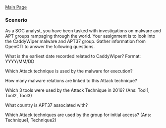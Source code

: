 [Main Page](https://github.com/davidj778/davidj778)

### Scenerio

As a SOC analyst, you have been tasked with investigations on malware and APT groups rampaging through the world. Your assignment is to look into the CaddyWiper malware and APT37 group. Gather information from OpenCTI to answer the following questions.

What is the earliest date recorded related to CaddyWiper?  Format: YYYY/MM/DD

Which Attack technique is used by the malware for execution?

How many malware relations are linked to this Attack technique?

Which 3 tools were used by the Attack Technique in 2016? (Ans: Tool1, Tool2, Tool3)

What country is APT37 associated with?

Which Attack techniques are used by the group for initial access? (Ans: Technique1, Technique2)




